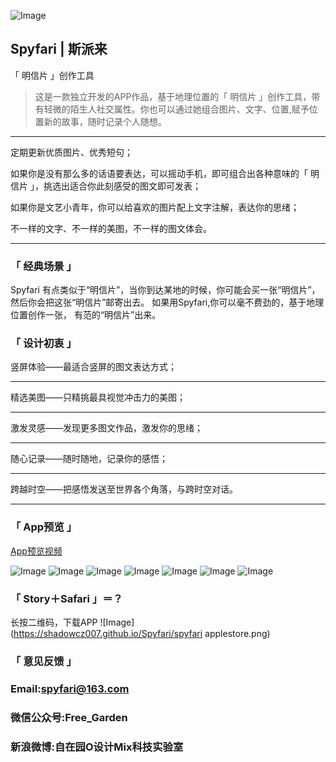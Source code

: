 ![Image](https://shadowcz007.github.io/Spyfari/logo.png)

## Spyfari | 斯派来

「 明信片 」创作工具 

> 这是一款独立开发的APP作品，基于地理位置的「 明信片 」创作工具，带有轻微的陌生人社交属性。你也可以通过她组合图片、文字、位置,赋予位置新的故事，随时记录个人随想。

***

定期更新优质图片、优秀短句；

如果你是没有那么多的话语要表达，可以摇动手机，即可组合出各种意味的「 明信片 」，挑选出适合你此刻感受的图文即可发表；

如果你是文艺小青年，你可以给喜欢的图片配上文字注解，表达你的思绪；

不一样的文字、不一样的美图，不一样的图文体会。

***

### 「 经典场景 」
Spyfari 有点类似于“明信片”，当你到达某地的时候，你可能会买一张“明信片”，然后你会把这张“明信片”邮寄出去。
如果用Spyfari,你可以毫不费劲的，基于地理位置创作一张，
有范的“明信片”出来。

### 「 设计初衷 」
竖屏体验——最适合竖屏的图文表达方式；

***

精选美图——只精挑最具视觉冲击力的美图；

***

激发灵感——发现更多图文作品，激发你的思绪；

***

随心记录——随时随地，记录你的感悟；

***

跨越时空——把感悟发送至世界各个角落，与跨时空对话。

***

### 「 App预览 」

[App预览视频](https://shadowcz007.github.io/Spyfari/spyfari_video_s.m4v)

![Image](https://shadowcz007.github.io/Spyfari/tip1.png)
![Image](https://shadowcz007.github.io/Spyfari/tip2.png)
![Image](https://shadowcz007.github.io/Spyfari/tip3.png)
![Image](https://shadowcz007.github.io/Spyfari/tip4.png)
![Image](https://shadowcz007.github.io/Spyfari/tip5.png)
![Image](https://shadowcz007.github.io/Spyfari/tip6.png)
![Image](https://shadowcz007.github.io/Spyfari/tip7.png)

### 「 Story＋Safari 」＝？

长按二维码，下载APP
![Image](https://shadowcz007.github.io/Spyfari/spyfari applestore.png)

### 「 意见反馈 」

### Email:spyfari@163.com 

### 微信公众号:Free_Garden 

### 新浪微博:自在园O设计Mix科技实验室
